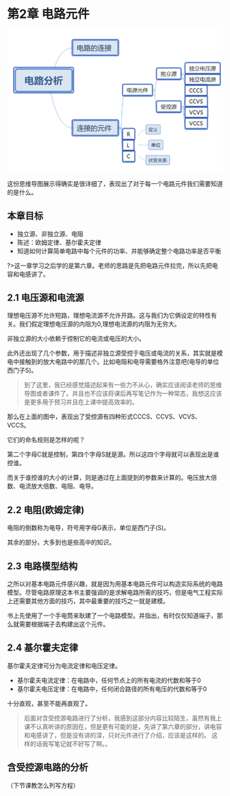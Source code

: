# 第2章 电路元件

![思维导图](../_media/course_mer/image.png)

这份思维导图展示得确实是很详细了，表现出了对于每一个电路元件我们需要知道的是什么。

## 本章目标

- 独立源、非独立源、电阻
- 陈述：欧姆定律、基尔霍夫定律
- 知道如何计算简单电路中每个元件的功率、并能够确定整个电路功率是否平衡

?>这一章学习之后学的是第六章。老师的思路是先把电路元件拉完，所以先把电容和电感讲了。

## 2.1 电压源和电流源

理想电压源不允许短路，理想电流源不允许开路。这与我们为它俩设定的特性有关。我们假定理想电压源的内阻为0,理想电流源的内阻为无穷大。

非独立源的大小依赖于控制它的电流或电压的大小。

此外还出现了几个参数，用于描述非独立源受控于电压或电流的关系，其实就是模电中接触到的放大电路中的那几个。比如电阻和电导需要格外注意吧(电导的单位西门子S)。

>到了这里，我已经感觉描述起来有一些力不从心，确实应该阅读老师的思维导图或者课件了。并且也不应该将课后再写笔记作为一种常态，我想这应该是更多用于预习并且在上课中提高效率的。

那么在上面的图中，表现出了受控源有四种形式CCCS、CCVS、VCVS、VCCS。

它们的命名规则是怎样的呢？

第二个字母C就是控制，第四个字母S就是源。所以这四个字母就可以表现出是谁控谁。

而关于谁控谁的大小的计算，则是通过在上面提到的参数来计算的。电压放大倍数、电流放大倍数、电阻、电导。

## 2.2 电阻(欧姆定律)

电阻的倒数称为电导，符号用字母G表示，单位是西门子(S)。

其余的部分，大多到也是些高中的知识。

## 2.3 电路模型结构

之所以对基本电路元件感兴趣，就是因为用基本电路元件可以构造实际系统的电路模型。尽管电路原理这本书主要强调的是求解电路所需的技巧，但是电气工程实际上还需要其他方面的技巧，其中最重要的技巧之一就是建模。

书上先使用了一个手电筒来耿建了一个电路模型。并指出，有时仅仅知道端子，那么就需要根据端子去构建出这个元件。

## 2.4 基尔霍夫定律

基尔霍夫定律可分为电流定律和电压定律。

- 基尔霍夫电流定律：在电路中，任何节点上的所有电流的代数和等于0
- 基尔霍夫电压定律：在电路中，任何闭合路径的所有电压的代数和等于0

十分直观，甚至不能再直观了。

>后面对含受控源电路进行了分析，我感到这部分内容比较陌生，虽然有我上课不认真听讲的原因在，但是更有可能的是，先讲了第六章的部分，讲电容和电感讲了，但是没有讲的深，只对元件进行了介绍，应该是这样的。
这样的话我写笔记就不好写了啊。。

## 含受控源电路的分析

（下节课教怎么列写方程）

